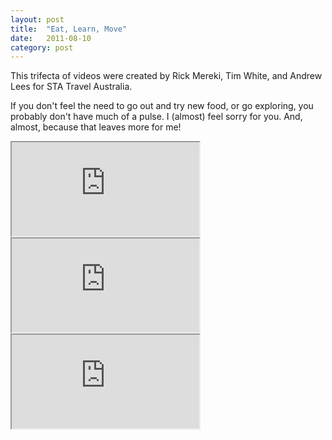```yaml
---
layout: post
title:  "Eat, Learn, Move"
date:   2011-08-10
category: post
---
```


This trifecta of videos were created by Rick Mereki, Tim White, and Andrew Lees for STA Travel Australia.

If you don't feel the need to go out and try new food, or go exploring, you probably don't have much of a pulse. I (almost) feel sorry for you. And, almost, because that leaves more for me!

<div class="video-container">
  <iframe src="http://player.vimeo.com/video/27243869?title=0&amp;byline=0&amp;portrait=0&amp;color=07d0eb"></iframe>
</div>

<div class="divider">
	<span class="divider__shape-01"></span>
	<span class="divider__shape-02"></span>
	<span class="divider__shape-03"></span>
	<span class="divider__shape-04"></span>
</div>

<div class="video-container">
  <iframe src="http://player.vimeo.com/video/27244727?title=0&amp;byline=0&amp;portrait=0&amp;color=07d0eb"></iframe>
</div>

<div class="divider">
	<span class="divider__shape-01"></span>
	<span class="divider__shape-02"></span>
	<span class="divider__shape-03"></span>
	<span class="divider__shape-04"></span>
</div>

<div class="video-container">
  <iframe src="http://player.vimeo.com/video/27246366?title=0&amp;byline=0&amp;portrait=0&amp;color=07d0eb"></iframe>
</div>